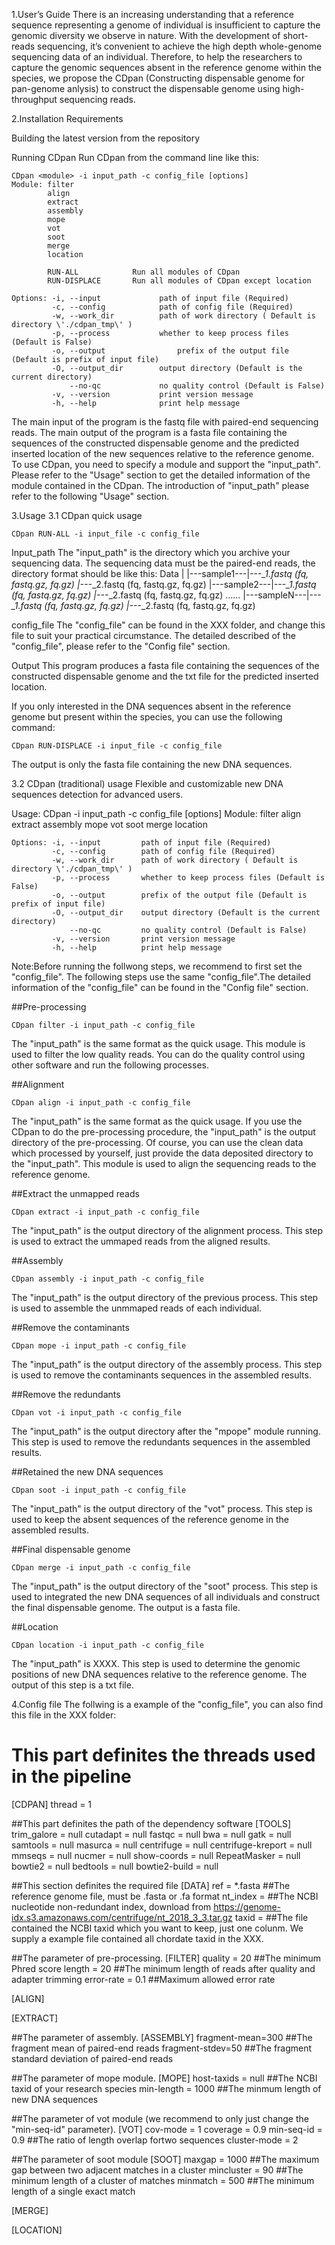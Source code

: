 1.User’s Guide
There is an increasing understanding that a reference sequence representing a genome of individual is insufficient to capture the genomic diversity we observe in nature. With the development of short-reads sequencing, it’s convenient to achieve the high depth whole-genome sequencing data of an individual. Therefore, to help the researchers to capture the genomic sequences absent in the reference genome within the species, we propose the CDpan (Constructing dispensable genome for pan-genome anlysis) to construct the dispensable genome using high-throughput sequencing reads.

2.Installation
Requirements

Building the latest version from the repository

Running CDpan
Run CDpan from the command line like this:

    CDpan <module> -i input_path -c config_file [options]
    Module: filter
            align
            extract
            assembly
            mope
            vot
            soot
            merge
            location

            RUN-ALL            Run all modules of CDpan
            RUN-DISPLACE       Run all modules of CDpan except location

    Options: -i, --input             path of input file (Required)
             -c, --config            path of config file (Required)
             -w, --work_dir          path of work directory ( Default is directory \'./cdpan_tmp\' )
             -p, --process           whether to keep process files (Default is False)
             -o, --output                prefix of the output file (Default is prefix of input file)
             -O, --output_dir        output directory (Default is the current directory)
                 --no-qc             no quality control (Default is False)
             -v, --version           print version message
             -h, --help              print help message

The main input of the program is the fastq file with paired-end sequencing reads.
The main output of the program is a fasta file containing the sequences of the constructed dispensable genome and the predicted inserted location of the new sequences relative to the reference genome.
To use CDpan, you need to specify a module and support the "input_path". Please refer to the "Usage" section to get the detailed information of the module contained in the CDpan. The introduction of "input_path" please refer to the following "Usage" section.

3.Usage
3.1 CDpan quick usage

    CDpan RUN-ALL -i input_file -c config_file

Input_path
The "input_path" is the directory which you archive your sequencing data. The sequencing data must be the paired-end reads, the directory format should be like this:
Data
|
|---sample1---|---*_1.fastq (fq, fastq.gz, fq.gz)
              |---*_2.fastq (fq, fastq.gz, fq.gz)
|---sample2---|---*_1.fastq (fq, fastq.gz, fq.gz)
              |---*_2.fastq (fq, fastq.gz, fq.gz)
……
|---sampleN---|---*_1.fastq (fq, fastq.gz, fq.gz)
              |---*_2.fastq (fq, fastq.gz, fq.gz)

config_file
The "config_file" can be found in the XXX folder, and change this file to suit your practical circumstance. The detailed described of the "config_file", please refer to the "Config file" section.

Output
This program produces a fasta file containing the sequences of the constructed dispensable genome and the txt file for the predicted inserted location.

If you only interested in the DNA sequences absent in the reference genome but present within the species, you can use the following command:

    CDpan RUN-DISPLACE -i input_file -c config_file

The output is only the fasta file containing the new DNA sequences.

3.2 CDpan (traditional) usage
Flexible and customizable new DNA sequences detection for advanced users.

Usage:
    CDpan <module> -i input_path -c config_file [options]
    Module: filter
            align
            extract
            assembly
            mope
            vot
            soot
            merge
            location

    Options: -i, --input         path of input file (Required)
             -c, --config        path of config file (Required)
             -w, --work_dir      path of work directory ( Default is directory \'./cdpan_tmp\' )
             -p, --process       whether to keep process files (Default is False)
             -o, --output        prefix of the output file (Default is prefix of input file)
             -O, --output_dir    output directory (Default is the current directory)
                 --no-qc         no quality control (Default is False)
             -v, --version       print version message
             -h, --help          print help message

Note:Before running the follwong steps, we recommend to first set the "config_file". The following steps use the same "config_file".The detailed information of the "config_file" can be found in the "Config file" section.

##Pre-processing

    CDpan filter -i input_path -c config_file

The "input_path" is the same format as the quick usage. This module is used to filter the low quality reads. You can do the quality control using other software and run the following processes.

##Alignment

    CDpan align -i input_path -c config_file

The "input_path" is the same format as the quick usage. If you use the CDpan to do the pre-processing procedure, the "input_path" is the output directory of the pre-processing. Of course, you can use the clean data which processed by yourself, just provide the data deposited directory to the "input_path". This module is used to align the sequencing reads to the reference genome.

##Extract the unmapped reads

    CDpan extract -i input_path -c config_file

The "input_path" is the output directory of the alignment process. This step is used to extract the ummaped reads from the aligned results.

##Assembly

    CDpan assembly -i input_path -c config_file

The "input_path" is the output directory of the previous process. This step is used to assemble the unmmaped reads of each individual.

##Remove the contaminants

    CDpan mope -i input_path -c config_file

The "input_path" is the output directory of the assembly process. This step is used to remove the contaminants sequences in the assembled results.

##Remove the redundants

    CDpan vot -i input_path -c config_file

The "input_path" is the output directory after the "mpope" module running. This step is used to remove the redundants sequences in the assembled results.

##Retained the new DNA sequences

    CDpan soot -i input_path -c config_file

The "input_path" is the output directory of the "vot" process. This step is used to keep the absent sequences of the reference genome in the assembled results.

##Final dispensable genome

    CDpan merge -i input_path -c config_file

The "input_path" is the output directory of the "soot" process. This step is used to integrated the new DNA sequences of all individuals and construct the final dispensable genome. The output is a fasta file.

##Location

    CDpan location -i input_path -c config_file

The "input_path" is XXXX. This step is used to determine the genomic positions of new DNA sequences relative to the reference genome. The output of this step is a txt file.

4.Config file
The follwing is a example of the "config_file", you can also find this file in the XXX folder:

# This part definites the threads used in the pipeline

[CDPAN]
thread = 1

##This part definites the path of the dependency software
[TOOLS]
trim_galore = null
cutadapt = null
fastqc = null
bwa = null
gatk = null
samtools = null
masurca = null
centrifuge = null
centrifuge-kreport = null
mmseqs = null
nucmer = null
show-coords = null
RepeatMasker = null
bowtie2 = null
bedtools = null
bowtie2-build = null

##This section definites the required file
[DATA]
ref = *.fasta       ##The reference genome file, must be .fasta or .fa format
nt_index =          ##The NCBI nucleotide non-redundant index, download from https://genome-idx.s3.amazonaws.com/centrifuge/nt_2018_3_3.tar.gz
taxid =             ##The file contained the NCBI taxid which you want to keep, just one colunm. We supply a example file contained all chordate taxid in the XXX.

##The parameter of pre-processing.
[FILTER]
quality  = 20       ##The minimum Phred score
length = 20         ##The minimum length of reads after quality and adapter trimming
error-rate = 0.1    ##Maximum allowed error rate


[ALIGN]

[EXTRACT]

##The parameter of assembly.
[ASSEMBLY]
fragment-mean=300   ##The fragment mean of paired-end reads
fragment-stdev=50   ##The fragment standard deviation of paired-end reads

##The parameter of mope module.
[MOPE]
host-taxids = null  ##The NCBI taxid of your research species
min-length = 1000   ##The minmum length of new DNA sequences

##The parameter of vot module (we recommend to only just change the "min-seq-id" parameter).
[VOT]
cov-mode = 1
coverage = 0.9
min-seq-id = 0.9    ##The ratio of length overlap fortwo sequences
cluster-mode = 2

##The parameter of soot module
[SOOT]
maxgap = 1000       ##The maximum gap between two adjacent matches in a cluster
mincluster = 90     ##The minimum length of a cluster of matches
minmatch = 500      ##The minimum length of a single exact match

[MERGE]

[LOCATION]
